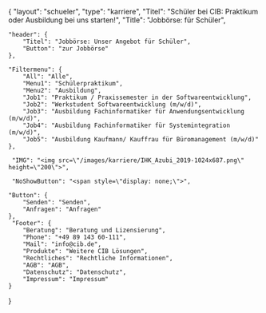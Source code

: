 {
	"layout": "schueler",
    "type": "karriere",
    "Titel": "Schüler bei CIB: Praktikum oder Ausbildung bei uns starten!",
    "Title": "Jobbörse: für Schüler",

    "header": {
        "Titel": "Jobbörse: Unser Angebot für Schüler",
        "Button": "zur Jobbörse"
    },

    "Filtermenu": {
        "All": "Alle",
        "Menu1": "Schülerpraktikum",
        "Menu2": "Ausbildung",
        "Job1": "Praktikum / Praxissemester in der Softwareentwicklung",
        "Job2": "Werkstudent Softwareentwicklung (m/w/d)",
        "Job3": "Ausbildung Fachinformatiker für Anwendungsentwicklung (m/w/d)",
        "Job4": "Ausbildung Fachinformatiker für Systemintegration (m/w/d)",
        "Job5": "Ausbildung Kaufmann/ Kauffrau für Büromanagement (m/w/d)"
    },

     "IMG": "<img src=\"/images/karriere/IHK_Azubi_2019-1024x687.png\" height=\"200\">",

     "NoShowButton": "<span style=\"display: none;\">",

    "Button": {
        "Senden": "Senden",
        "Anfragen": "Anfragen"
    },
     "Footer": {
        "Beratung": "Beratung und Lizensierung",
        "Phone": "+49 89 143 60-111",
        "Mail": "info@cib.de",
        "Produkte": "Weitere CIB Lösungen",
        "Rechtliches": "Rechtliche Informationen",
        "AGB": "AGB",
        "Datenschutz": "Datenschutz",
        "Impressum": "Impressum"  
    }

}
